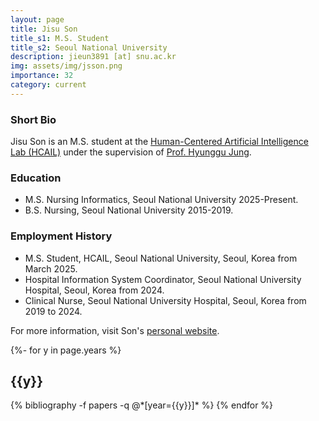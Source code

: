 ```yaml
---
layout: page
title: Jisu Son
title_s1: M.S. Student
title_s2: Seoul National University
description: jieun3891 [at] snu.ac.kr
img: assets/img/jsson.png
importance: 32
category: current
---
```


### Short Bio
<p>Jisu Son is an M.S. student at the <a href="https://hcail.snu.ac.kr">Human-Centered Artificial Intelligence Lab (HCAIL)</a> under the supervision of <a href="http://hyunggujung.com">Prof. Hyunggu Jung</a>.
</p>

### Education
<ul>
<li>M.S. Nursing Informatics, Seoul National University 2025-Present.</li>
<li>B.S. Nursing, Seoul National University 2015-2019.</li>
</ul>

### Employment History
<ul>
<li>M.S. Student, HCAIL, Seoul National University, Seoul, Korea from March 2025.</li>
<li>Hospital Information System Coordinator, Seoul National University Hospital, Seoul, Korea from 2024.</li>
<li>Clinical Nurse, Seoul National University Hospital, Seoul, Korea from 2019 to 2024.</li>
</ul>

For more information, visit Son's [personal website](https://jisuson-wis.github.io/).

<!-- _pages/publications.md -->
<div class="publications">

{%- for y in page.years %}
  <h2 class="year">{{y}}</h2>
  {% bibliography -f papers -q @*[year={{y}}]* %}
{% endfor %}

</div>
